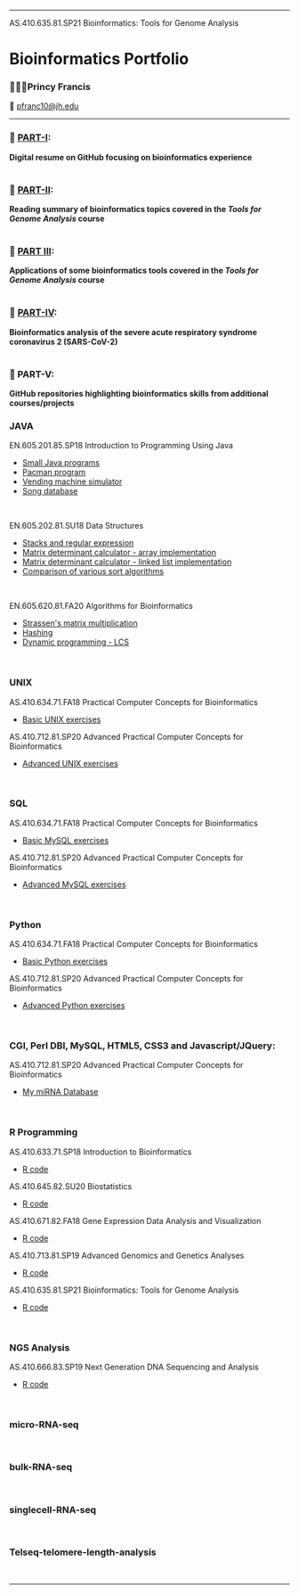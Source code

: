 ----------------------------------------------------------------------------------------------------------------------------------------------------------
AS.410.635.81.SP21  Bioinformatics: Tools for Genome Analysis
# Bioinformatics Portfolio
### 🧑🏾‍🎓Princy Francis
📧 pfranc10@jh.edu

----------------------------------------------------------------------------------------------------------------------------------------------------------


### 🧬   [PART-I](https://francisp24.github.io/digital-cv/):	
**Digital resume on GitHub focusing on bioinformatics experience** <br><br>

### 🧬   [PART-II](https://francisp24.github.io/jhu-genome-analysis-webpage/):	
**Reading summary of bioinformatics topics covered in the _Tools for Genome Analysis_ course** <br><br>

### 🧬   [PART III](https://github.com/francisp24/jhu-genome-analysis-webpage/blob/main/📝PART-III_Portfolio_PrincyFrancis.pdf):	
**Applications of some bioinformatics tools covered in the _Tools for Genome Analysis_ course** <br><br>

### 🧬   [PART-IV](https://github.com/francisp24/covid19-project/blob/main/📝PART-IV_Portfolio_PrincyFrancis.pdf):	
**Bioinformatics analysis of the severe acute respiratory syndrome coronavirus 2 (SARS-CoV-2)** <br><br>

### 🧬   PART-V:	
**GitHub repositories highlighting bioinformatics skills from additional courses/projects**

### JAVA
 EN.605.201.85.SP18 Introduction to Programming Using Java
- [Small Java programs](https://github.com/francisp24/jhu-java)
- [Pacman program](https://github.com/francisp24/jhu-java-mini-project-1)
- [Vending machine simulator](https://github.com/francisp24/jhu-java-mini-project-2)
- [Song database](https://github.com/francisp24/jhu-java-mini-project-3)
<br>
 
EN.605.202.81.SU18 Data Structures
- [Stacks and regular expression](https://github.com/francisp24/jhu-data-structures-lab1)
- [Matrix determinant calculator - array implementation](https://github.com/francisp24/jhu-data-structures-lab2)
- [Matrix determinant calculator - linked list implementation](https://github.com/francisp24/jhu-data-structures-lab3)
- [Comparison of various sort algorithms](https://github.com/francisp24/jhu-data-structures-lab4)
<br>

EN.605.620.81.FA20 Algorithms for Bioinformatics
- [Strassen's matrix multiplication](https://github.com/francisp24/jhu-algos-for-bioinfo-lab1)
- [Hashing](https://github.com/francisp24/jhu-algos-for-bioinfo-lab2)
- [Dynamic programming - LCS](https://github.com/francisp24/jhu-algos-for-bioinfo-lab3)
 <br>

### UNIX
AS.410.634.71.FA18 Practical Computer Concepts for Bioinformatics
- [Basic UNIX exercises](https://github.com/francisp24/jhu-practical-computer-concepts-bioinfo-basic)  <br>

AS.410.712.81.SP20 Advanced Practical Computer Concepts for Bioinformatics
- [Advanced UNIX exercises](https://github.com/francisp24/jhu-practical-computer-concepts-bioinfo-advanced)
 <br>

### SQL
AS.410.634.71.FA18 Practical Computer Concepts for Bioinformatics
- [Basic MySQL exercises](https://github.com/francisp24/jhu-practical-computer-concepts-bioinfo-basic) <br>

AS.410.712.81.SP20 Advanced Practical Computer Concepts for Bioinformatics
- [Advanced MySQL exercises](https://github.com/francisp24/jhu-practical-computer-concepts-bioinfo-advanced)
 <br>


### Python
AS.410.634.71.FA18 Practical Computer Concepts for Bioinformatics
- [Basic Python exercises](https://github.com/francisp24/jhu-practical-computer-concepts-bioinfo-basic)

AS.410.712.81.SP20 Advanced Practical Computer Concepts for Bioinformatics
- [Advanced Python exercises](https://github.com/francisp24/jhu-practical-computer-concepts-bioinfo-advanced)
 <br>

### CGI, Perl DBI, MySQL, HTML5, CSS3 and Javascript/JQuery:
AS.410.712.81.SP20 Advanced Practical Computer Concepts for Bioinformatics
- [My miRNA Database](https://github.com/francisp24/jhu-practical-computer-concepts-bioinfo-advanced)
 <br>

### R Programming
AS.410.633.71.SP18 Introduction to Bioinformatics
- [R code](https://github.com/francisp24/jhu-intro-to-bioinfo)

AS.410.645.82.SU20 Biostatistics
- [R code](https://github.com/francisp24/jhu-biostats)

 AS.410.671.82.FA18 Gene Expression Data Analysis and Visualization
- [R code](https://github.com/francisp24/jhu-gene-expression-analysis-visualization)

AS.410.713.81.SP19 Advanced Genomics and Genetics Analyses
- [R code](https://github.com/francisp24/jhu-advanced-genomics-and-genetics-analyses)

AS.410.635.81.SP21 Bioinformatics: Tools for Genome Analysis
- [R code](https://github.com/francisp24/jhu-genome-analysis) 
 <br>


### NGS Analysis
AS.410.666.83.SP19 Next Generation DNA Sequencing and Analysis
- [R code](https://github.com/francisp24/jhu-genome-analysis) 
 <br>

### micro-RNA-seq
 <br>

### bulk-RNA-seq
 <br>

### singlecell-RNA-seq
 <br>

### Telseq-telomere-length-analysis
 <br>


----------------------------------------------------------------------------------------------------------------------------------------------------------
